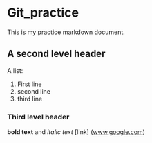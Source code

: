 # Git_practice
This is my practice markdown document.

## A second level header

A list:

1. First line
2. second line
3. third line

### Third level header

**bold text** and _italic text_
[link] (www.google.com)
